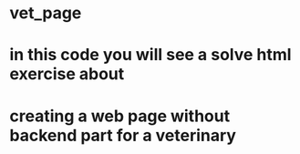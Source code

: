 # vet_page
# in this code you will see a solve html exercise about
# creating a web page without backend part for a veterinary
